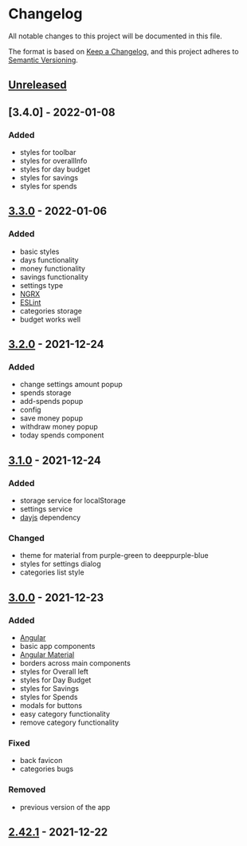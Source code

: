 # Changelog
All notable changes to this project will be documented in this file.

The format is based on [Keep a Changelog](https://keepachangelog.com/en/1.0.0/),
and this project adheres to [Semantic Versioning](https://semver.org/spec/v2.0.0.html).

## [Unreleased]

## [3.4.0] - 2022-01-08
### Added
- styles for toolbar
- styles for overallInfo
- styles for day budget
- styles for savings
- styles for spends

## [3.3.0] - 2022-01-06
### Added 
- basic styles
- days functionality
- money functionality
- savings functionality
- settings type
- [NGRX](https://ngrx.io/)
- [ESLint](https://eslint.org/)
- categories storage
- budget works well

## [3.2.0] - 2021-12-24
### Added
- change settings amount popup
- spends storage
- add-spends popup
- config
- save money popup
- withdraw money popup
- today spends component

## [3.1.0] - 2021-12-24
### Added
- storage service for localStorage
- settings service
- [dayjs](https://day.js.org/) dependency

### Changed
- theme for material from purple-green to deeppurple-blue
- styles for settings dialog
- categories list style

## [3.0.0] - 2021-12-23
### Added
- [Angular](https://angular.io/)
- basic app components
- [Angular Material](https://material.angular.io/)
- borders across main components
- styles for Overall left
- styles for Day Budget
- styles for Savings
- styles for Spends
- modals for buttons
- easy category functionality
- remove category functionality
### Fixed
- back favicon
- categories bugs
### Removed
- previous version of the app

## [2.42.1] - 2021-12-22

[Unreleased]: https://github.com/ArtemNikolaev/toLiveToPay/compare/v3.3.0...HEAD
[3.3.0]: https://github.com/ArtemNikolaev/toLiveToPay/compare/v3.2.0...v3.3.0
[3.2.0]: https://github.com/ArtemNikolaev/toLiveToPay/compare/v3.1.0...v3.2.0
[3.1.0]: https://github.com/ArtemNikolaev/toLiveToPay/compare/v3.0.0...v3.1.0
[3.0.0]: https://github.com/ArtemNikolaev/toLiveToPay/compare/v2.42.1...v3.0.0
[2.42.1]: https://github.com/ArtemNikolaev/toLiveToPay/releases/tag/v2.42.1
